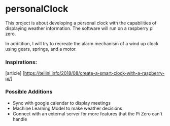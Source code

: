 
# personalClock

This project is about developing a personal clock with the capabilities of displaying weather information. The software will run on a raspberry pi zero.

In additition, I will try to recreate the alarm mechanism of a wind up clock using gears, springs, and a motor.

### Inspirations:
[article] [https://tellini.info/2018/08/create-a-smart-clock-with-a-raspberry-pi/]

### Possible Additions
- Sync with google calendar to display meetings 
- Machine Learning Model to make weather decisions
- Connect with an external server for more features that the Pi Zero can't handle
